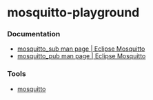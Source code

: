mosquitto-playground
====================
### Documentation
- [mosquitto_sub man page | Eclipse Mosquitto](https://mosquitto.org/man/mosquitto_sub-1.html)
- [mosquitto_pub man page | Eclipse Mosquitto](https://mosquitto.org/man/mosquitto_pub-1.html)

### Tools
- [mosquitto](https://mosquitto.org/files/binary/win64/mosquitto-2.0.18-install-windows-x64.exe)
